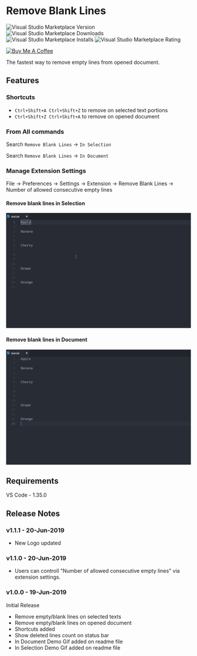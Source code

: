 # Remove Blank Lines


<img alt="Visual Studio Marketplace Version" src="https://img.shields.io/visual-studio-marketplace/v/Thamaraiselvam.remove-blank-lines.svg?style=for-the-badge&logo=appveyor"> <img alt="Visual Studio Marketplace Downloads" src="https://img.shields.io/visual-studio-marketplace/d/Thamaraiselvam.remove-blank-lines.svg?style=for-the-badge&logo=appveyor"> <img alt="Visual Studio Marketplace Installs" src="https://img.shields.io/visual-studio-marketplace/i/Thamaraiselvam.remove-blank-lines.svg?style=for-the-badge&logo=appveyor"> <img alt="Visual Studio Marketplace Rating" src="https://img.shields.io/visual-studio-marketplace/r/Thamaraiselvam.remove-blank-lines.svg?style=for-the-badge&logo=appveyor">



<a href="https://www.buymeacoffee.com/R8Nc2vn" target="_blank"><img src="https://www.buymeacoffee.com/assets/img/custom_images/yellow_img.png" alt="Buy Me A Coffee"></a>


The fastest way to remove empty lines from opened document.

## Features

### Shortcuts
- `Ctrl+Shift+A Ctrl+Shift+Z` to remove on selected text portions
- `Ctrl+Shift+Z Ctrl+Shift+A` to remove on opened document

### From All commands

Search `Remove Blank Lines` -> `In Selection`

Search `Remove Blank Lines` -> `In Document`

### Manage Extension Settings

File -> Preferences -> Settings -> Extension -> Remove Blank Lines -> Number of allowed consecutive empty lines

#### Remove blank lines in Selection
![Demo - In Selection](images/demo-in-selection.gif)

#### Remove blank lines in Document
![Demo - In Document](images/demo-in-document.gif)

## Requirements

VS Code - 1.35.0

## Release Notes

### v1.1.1 - 20-Jun-2019
- New Logo updated

### v1.1.0 - 20-Jun-2019

- Users can controll "Number of allowed consecutive empty lines" via extension settings.

### v1.0.0 - 19-Jun-2019

Initial Release

- Remove empty/blank lines on selected texts
- Remove empty/blank lines on opened document
- Shortcuts added
- Show deleted lines count on status bar
- In Document Demo Gif added on readme file
- In Selection Demo Gif added on readme file
